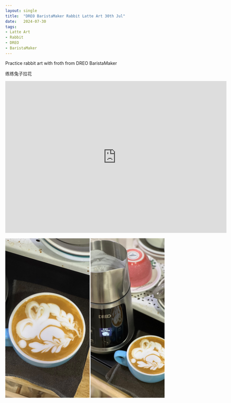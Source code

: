 ```yaml
---
layout: single
title:  "DREO BaristaMaker Rabbit Latte Art 30th Jul"
date:   2024-07-30
tags:
- Latte Art
- Rabbit
- DREO
- BaristaMaker
---
```



Practice rabbit art with froth from DREO BaristaMaker

练练兔子拉花



<div class="embed-container">
  <iframe
      src="https://www.youtube.com/embed/qPUGPboXC7g"
      width="700"
      height="480"
      frameborder="0"
      allowfullscreen="true">
  </iframe>
</div>


![](/assets/img/2024/07/30/18399D7B-3AEC-4900-8F0B-ECBD00FF57BE.JPG)

